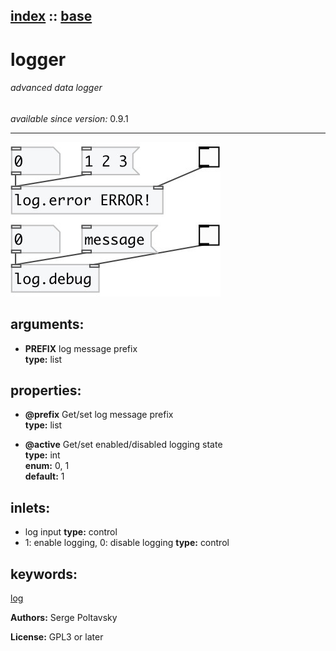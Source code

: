 [index](index.html) :: [base](category_base.html)
---

# logger

###### advanced data logger

*available since version:* 0.9.1

---




[![example](../examples/img/logger.jpg)](../examples/pd/logger.pd)



## arguments:

* **PREFIX**
log message prefix<br>
__type:__ list<br>





## properties:

* **@prefix** 
Get/set log message prefix<br>
__type:__ list<br>

* **@active** 
Get/set enabled/disabled logging state<br>
__type:__ int<br>
__enum:__ 0, 1<br>
__default:__ 1<br>



## inlets:

* log input 
__type:__ control<br>
* 1: enable logging, 0: disable logging 
__type:__ control<br>





## keywords:

[log](keywords/log.html)






**Authors:** Serge Poltavsky




**License:** GPL3 or later





